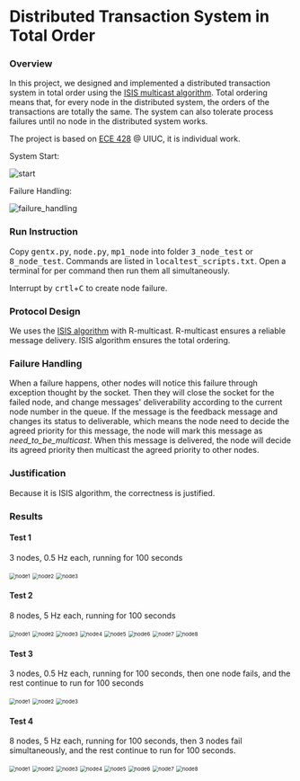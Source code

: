 # Distributed Transaction System in Total Order

### Overview

In this project, we designed and implemented a distributed transaction system in total order using the [ISIS multicast algorithm](https://studylib.net/doc/7830646/isis-algorithm-for-total-ordering-of-messages). Total ordering means that, for every node in the distributed system, the orders of the transactions are totally the same. The system can also tolerate process failures until no node in the distributed system works.

The project is based on [ECE 428](https://ece.illinois.edu/academics/courses/ece428) @ UIUC, it is individual work.

System Start:

![start](https://github.com/TaKeTube/ECE-428/blob/main/MP1/start.gif?raw=true)

Failure Handling:

![failure_handling](https://github.com/TaKeTube/ECE-428/blob/main/MP1/failure_handling.gif?raw=true)

### Run Instruction

Copy <kbd>gentx.py</kbd>, <kbd>node.py</kbd>, <kbd>mp1_node</kbd> into folder <kbd>3_node_test</kbd> or <kbd>8_node_test</kbd>. Commands are listed in <kbd>localtest_scripts.txt</kbd>. Open a terminal for per command then run them all simultaneously. 

Interrupt by <kbd>crtl</kbd>+<kbd>C</kbd> to create node failure. 

### Protocol Design

We uses the [ISIS algorithm](https://studylib.net/doc/7830646/isis-algorithm-for-total-ordering-of-messages) with R-multicast. R-multicast ensures a reliable message delivery. ISIS algorithm ensures the total ordering.

### Failure Handling

When a failure happens, other nodes will notice this failure through exception thought by the socket. Then they will close the socket for the failed node, and change messages' deliverability according to the current node number in the queue. If the message is the feedback message and changes its status to deliverable, which means the node need to decide the agreed priority for this message, the node will mark this message as *need_to_be_multicast*. When this message is delivered, the node will decide its agreed priority then multicast the agreed priority to other nodes.

### Justification

Because it is ISIS algorithm, the correctness is justified.

### Results

#### Test 1

3 nodes, 0.5 Hz each, running for 100 seconds

<img src=".\3_node_test\result\Test1\node1.png" alt="node1" style="zoom:67%;" />

<img src=".\3_node_test\result\Test1\node2.png" alt="node2" style="zoom:67%;" />

<img src=".\3_node_test\result\Test1\node3.png" alt="node3" style="zoom:67%;" />

#### Test 2

8 nodes, 5 Hz each, running for 100 seconds

<img src=".\8_node_test\result\Test2\node1.png" alt="node1" style="zoom:67%;" />

<img src=".\8_node_test\result\Test2\node2.png" alt="node2" style="zoom:67%;" />

<img src=".\8_node_test\result\Test2\node3.png" alt="node3" style="zoom:67%;" />

<img src=".\8_node_test\result\Test2\node4.png" alt="node4" style="zoom:67%;" />

<img src=".\8_node_test\result\Test2\node5.png" alt="node5" style="zoom:67%;" />

<img src=".\8_node_test\result\Test2\node6.png" alt="node6" style="zoom:67%;" />

<img src=".\8_node_test\result\Test2\node7.png" alt="node7" style="zoom:67%;" />

<img src=".\8_node_test\result\Test2\node8.png" alt="node8" style="zoom:67%;" />

#### Test 3

3 nodes, 0.5 Hz each, running for 100 seconds, then one node fails, and the rest continue to run for 100 seconds

<img src=".\3_node_test\result\Test3\node1.png" alt="node1" style="zoom:67%;" />

<img src=".\3_node_test\result\Test3\node2.png" alt="node2" style="zoom:67%;" />

<img src=".\3_node_test\result\Test3\node3.png" alt="node3" style="zoom:67%;" />

#### Test 4

8 nodes, 5 Hz each, running for 100 seconds, then 3 nodes fail simultaneously, and the  rest continue to run for 100 seconds.

<img src=".\8_node_test\result\Test4\node1.png" alt="node1" style="zoom:67%;" />

<img src=".\8_node_test\result\Test4\node2.png" alt="node2" style="zoom:67%;" />

<img src=".\8_node_test\result\Test4\node3.png" alt="node3" style="zoom:67%;" />

<img src=".\8_node_test\result\Test4\node4.png" alt="node4" style="zoom:67%;" />

<img src=".\8_node_test\result\Test4\node5.png" alt="node5" style="zoom:67%;" />

<img src=".\8_node_test\result\Test4\node6.png" alt="node6" style="zoom:67%;" />

<img src=".\8_node_test\result\Test4\node7.png" alt="node7" style="zoom:67%;" />

<img src=".\8_node_test\result\Test4\node8.png" alt="node8" style="zoom:67%;" />
